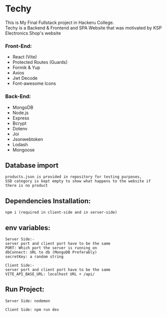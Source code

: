 # Techy

This is My Final Fullstack project in Hackeru College.  
Techy is a Backend & Frontend and SPA Website that was motivated by KSP Electronics Shop's website

### Front-End:

- React (Vite)
- Protected Routes (Guards)
- Formik & Yup
- Axios
- Jwt Decode
- Font-awesome Icons

### Back-End:

- MongoDB
- Node.js
- Express
- Bcrypt
- Dotenv
- Joi
- Jsonwebtoken
- Lodash
- Mongoose

## Database import
```
products.json is provided in repository for testing purposes,
SSD category is kept empty to show what happens to the website if there is no product
```

## Dependencies Installation:

```
npm i (required in client-side and in server-side)
```

## env variables:

```
Server Side:-
server port and client port have to be the same
PORT: Which port the server is running on
dbConnect: URL to db (MongoDB Preferably)
secretKey: a random string
```

```
Client Side:-
server port and client port have to be the same
VITE_API_BASE_URL: localhost URL + /api/
```

## Run Project:

```
Server Side: nodemon
```

```
Client Side: npm run dev
```


